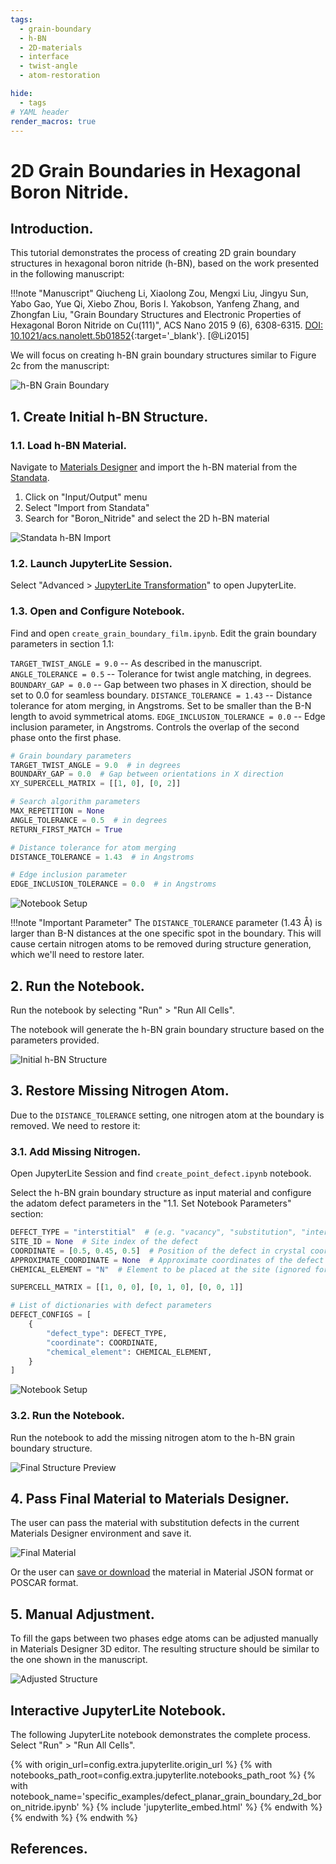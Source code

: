 ```yaml
---
tags:
  - grain-boundary
  - h-BN
  - 2D-materials
  - interface
  - twist-angle
  - atom-restoration

hide:
  - tags
# YAML header
render_macros: true
---
```


# 2D Grain Boundaries in Hexagonal Boron Nitride.

## Introduction.

This tutorial demonstrates the process of creating 2D grain boundary structures in hexagonal boron nitride (h-BN), based on the work presented in the following manuscript:

!!!note "Manuscript"
    Qiucheng Li, Xiaolong Zou, Mengxi Liu, Jingyu Sun, Yabo Gao, Yue Qi, Xiebo Zhou, Boris I. Yakobson, Yanfeng Zhang, and Zhongfan Liu, "Grain Boundary Structures and Electronic Properties of Hexagonal Boron Nitride on Cu(111)", ACS Nano 2015 9 (6), 6308-6315. [DOI: 10.1021/acs.nanolett.5b01852](https://doi.org/10.1021/acs.nanolett.5b01852){:target='_blank'}. [@Li2015]

We will focus on creating h-BN grain boundary structures similar to Figure 2c from the manuscript:

![h-BN Grain Boundary](/images/tutorials/materials/defects/defect_planar_grain_boundary_2d_boron_nitride/0-figure-from-manuscript.webp "h-BN Grain Boundary, FIG. 2c.")

## 1. Create Initial h-BN Structure.

### 1.1. Load h-BN Material.

Navigate to [Materials Designer](../../../materials-designer/overview.md) and import the h-BN material from the [Standata](../../../materials-designer/header-menu/input-output/standata-import.md).

1. Click on "Input/Output" menu
2. Select "Import from Standata"
3. Search for "Boron_Nitride" and select the 2D h-BN material

![Standata h-BN Import](/images/tutorials/materials/interfaces/twisted-bilayer-boron-nitride/standata-import-bn.png "Standata h-BN Import")


### 1.2. Launch JupyterLite Session.

Select "Advanced > [JupyterLite Transformation](../../../materials-designer/header-menu/advanced/jupyterlite-dialog.md)" to open JupyterLite.

### 1.3. Open and Configure Notebook.

Find and open `create_grain_boundary_film.ipynb`. Edit the grain boundary parameters in section 1.1:

`TARGET_TWIST_ANGLE = 9.0` -- As described in the manuscript.
`ANGLE_TOLERANCE = 0.5` -- Tolerance for twist angle matching, in degrees.
`BOUNDARY_GAP = 0.0` -- Gap between two phases in X direction, should be set to 0.0 for seamless boundary.
`DISTANCE_TOLERANCE = 1.43` -- Distance tolerance for atom merging, in Angstroms. Set to be smaller than the B-N length to avoid symmetrical atoms.
`EDGE_INCLUSION_TOLERANCE = 0.0` -- Edge inclusion parameter, in Angstroms. Controls the overlap of the second phase onto the first phase.

```python
# Grain boundary parameters
TARGET_TWIST_ANGLE = 9.0  # in degrees
BOUNDARY_GAP = 0.0  # Gap between orientations in X direction
XY_SUPERCELL_MATRIX = [[1, 0], [0, 2]]

# Search algorithm parameters
MAX_REPETITION = None
ANGLE_TOLERANCE = 0.5  # in degrees
RETURN_FIRST_MATCH = True

# Distance tolerance for atom merging
DISTANCE_TOLERANCE = 1.43  # in Angstroms

# Edge inclusion parameter
EDGE_INCLUSION_TOLERANCE = 0.0  # in Angstroms
```

![Notebook Setup](/images/tutorials/materials/defects/defect_planar_grain_boundary_2d_boron_nitride/2-jl-setup-nb-gb.webp "Notebook Setup")

!!!note "Important Parameter"
    The `DISTANCE_TOLERANCE` parameter (1.43 Å) is larger than B-N distances at the one specific spot in the boundary. This will cause certain nitrogen atoms to be removed during structure generation, which we'll need to restore later.

## 2. Run the Notebook.

Run the notebook by selecting "Run" > "Run All Cells".

The notebook will generate the h-BN grain boundary structure based on the parameters provided.

![Initial h-BN Structure](/images/tutorials/materials/defects/defect_planar_grain_boundary_2d_boron_nitride/4-wave-result-gb.webp "Initial h-BN Structure")

## 3. Restore Missing Nitrogen Atom.

Due to the `DISTANCE_TOLERANCE` setting, one nitrogen atom at the boundary is removed. We need to restore it:

### 3.1. Add Missing Nitrogen.

Open JupyterLite Session and find `create_point_defect.ipynb` notebook.

Select the h-BN grain boundary structure as input material and configure the adatom defect parameters in the "1.1. Set Notebook Parameters" section:

```python
DEFECT_TYPE = "interstitial"  # (e.g. "vacancy", "substitution", "interstitial")
SITE_ID = None  # Site index of the defect
COORDINATE = [0.5, 0.45, 0.5]  # Position of the defect in crystal coordinates
APPROXIMATE_COORDINATE = None  # Approximate coordinates of the defect in crystal coordinates
CHEMICAL_ELEMENT = "N"  # Element to be placed at the site (ignored for vacancy)

SUPERCELL_MATRIX = [[1, 0, 0], [0, 1, 0], [0, 0, 1]]

# List of dictionaries with defect parameters
DEFECT_CONFIGS = [
    {
        "defect_type": DEFECT_TYPE,
        "coordinate": COORDINATE,
        "chemical_element": CHEMICAL_ELEMENT,
    }
]
```

![Notebook Setup](/images/tutorials/materials/defects/defect_planar_grain_boundary_2d_boron_nitride/5-jl-setup-nb-final-gb.webp "Notebook Setup")

### 3.2. Run the Notebook.

Run the notebook to add the missing nitrogen atom to the h-BN grain boundary structure.

![Final Structure Preview](/images/tutorials/materials/defects/defect_planar_grain_boundary_2d_boron_nitride/6-jl-result-preview-final-gb.webp "Final Structure Preview")

## 4. Pass Final Material to Materials Designer.

The user can pass the material with substitution defects in the current Materials Designer environment and save it.

![Final Material](/images/tutorials/materials/defects/defect_planar_grain_boundary_2d_boron_nitride/7-wave-result-final-gb.webp "Final Material")

Or the user can [save or download](../../../materials-designer/header-menu/input-output.md) the material in Material JSON format or POSCAR format.

## 5. Manual Adjustment.

To fill the gaps between two phases edge atoms can be adjusted manually in Materials Designer 3D editor.
The resulting structure should be similar to the one shown in the manuscript.

![Adjusted Structure](/images/tutorials/materials/defects/defect_planar_grain_boundary_2d_boron_nitride/8-wave-result-final-gb-relaxed.webp "Adjusted Structure")

## Interactive JupyterLite Notebook.

The following JupyterLite notebook demonstrates the complete process. Select "Run" > "Run All Cells".

{% with origin_url=config.extra.jupyterlite.origin_url %}
{% with notebooks_path_root=config.extra.jupyterlite.notebooks_path_root %}
{% with notebook_name='specific_examples/defect_planar_grain_boundary_2d_boron_nitride.ipynb' %}
{% include 'jupyterlite_embed.html' %}
{% endwith %}
{% endwith %}
{% endwith %}

## References.
